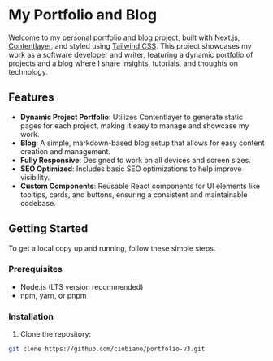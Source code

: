 # My Portfolio and Blog

Welcome to my personal portfolio and blog project, built with [Next.js](https://nextjs.org/), [Contentlayer](https://www.contentlayer.dev/), and styled using [Tailwind CSS](https://tailwindcss.com/). This project showcases my work as a software developer and writer, featuring a dynamic portfolio of projects and a blog where I share insights, tutorials, and thoughts on technology.

## Features

- **Dynamic Project Portfolio**: Utilizes Contentlayer to generate static pages for each project, making it easy to manage and showcase my work.
- **Blog**: A simple, markdown-based blog setup that allows for easy content creation and management.
- **Fully Responsive**: Designed to work on all devices and screen sizes.
- **SEO Optimized**: Includes basic SEO optimizations to help improve visibility.
- **Custom Components**: Reusable React components for UI elements like tooltips, cards, and buttons, ensuring a consistent and maintainable codebase.

## Getting Started

To get a local copy up and running, follow these simple steps.

### Prerequisites

- Node.js (LTS version recommended)
- npm, yarn, or pnpm

### Installation

1. Clone the repository:

```bash
git clone https://github.com/ciobiano/portfolio-v3.git
